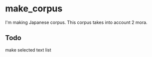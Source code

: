 # make_corpus

I'm making Japanese corpus. This corpus takes into account 2 mora.

## Todo
make selected text list
